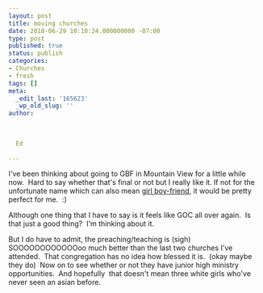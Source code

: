 ```yaml
---
layout: post
title: moving churches
date: 2010-06-29 10:10:24.000000000 -07:00
type: post
published: true
status: publish
categories:
- Churches
- fresh
tags: []
meta:
  _edit_last: '165623'
  _wp_old_slug: ''
author:
  
  
  
  Ed
  
---
```

<p>I've been thinking about going to GBF in Mountain View for a little while now.  Hard to say whether that's final or not but I really like it. If not for the unfortunate name which can also mean <a href="http://edchao.wordpress.com/2007/03/30/gbf-bgf/">girl boy-friend</a>, it would be pretty perfect for me.  :)</p>
<p>Although one thing that I have to say is it feels like GOC all over again.  Is that just a good thing?  I'm thinking about it.</p>
<p>But I do have to admit, the preaching/teaching is (sigh) SOOOOOOOOOOOOoo much better than the last two churches I've attended.  That congregation has no idea how blessed it is.  (okay maybe they do)  Now on to see whether or not they have junior high ministry opportunities.  And hopefully  that doesn't mean three white girls who've never seen an asian before.</p>
